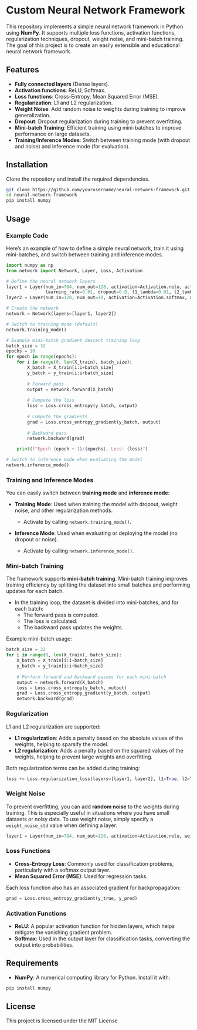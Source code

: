 # Custom Neural Network Framework

This repository implements a simple neural network framework in Python using **NumPy**. It supports multiple loss functions, activation functions, regularization techniques, dropout, weight noise, and mini-batch training. The goal of this project is to create an easily extensible and educational neural network framework.

## Features

- **Fully connected layers** (Dense layers).
- **Activation functions**: ReLU, Softmax.
- **Loss functions**: Cross-Entropy, Mean Squared Error (MSE).
- **Regularization**: L1 and L2 regularization.
- **Weight Noise**: Add random noise to weights during training to improve generalization.
- **Dropout**: Dropout regularization during training to prevent overfitting.
- **Mini-batch Training**: Efficient training using mini-batches to improve performance on large datasets.
- **Training/Inference Modes**: Switch between training mode (with dropout and noise) and inference mode (for evaluation).

## Installation

Clone the repository and install the required dependencies.

```bash
git clone https://github.com/yourusername/neural-network-framework.git
cd neural-network-framework
pip install numpy
```

## Usage

### Example Code

Here’s an example of how to define a simple neural network, train it using mini-batches, and switch between training and inference modes.

```python
import numpy as np
from network import Network, Layer, Loss, Activation

# Define the neural network layers
layer1 = Layer(num_in=784, num_out=128, activation=Activation.relu, activation_deriv=Activation.relu_derivative, 
               learning_rate=0.01, dropout=0.8, l1_lambda=0.01, l2_lambda=0.01, weight_noise_std=0.001)
layer2 = Layer(num_in=128, num_out=10, activation=Activation.softmax, activation_deriv=None)

# Create the network
network = Network(layers=[layer1, layer2])

# Switch to training mode (default)
network.training_mode()

# Example mini-batch gradient descent training loop
batch_size = 32
epochs = 10
for epoch in range(epochs):
    for i in range(0, len(X_train), batch_size):
        X_batch = X_train[i:i+batch_size]
        y_batch = y_train[i:i+batch_size]
        
        # Forward pass
        output = network.forward(X_batch)
        
        # Compute the loss
        loss = Loss.cross_entropy(y_batch, output)
        
        # Compute the gradients
        grad = Loss.cross_entropy_gradient(y_batch, output)
        
        # Backward pass
        network.backward(grad)

    print(f"Epoch {epoch + 1}/{epochs}, Loss: {loss}")

# Switch to inference mode when evaluating the model
network.inference_mode()
```

### Training and Inference Modes

You can easily switch between **training mode** and **inference mode**:

- **Training Mode**: Used when training the model with dropout, weight noise, and other regularization methods.
  - Activate by calling `network.training_mode()`.
  
- **Inference Mode**: Used when evaluating or deploying the model (no dropout or noise).
  - Activate by calling `network.inference_mode()`.

### Mini-batch Training

The framework supports **mini-batch training**. Mini-batch training improves training efficiency by splitting the dataset into small batches and performing updates for each batch.

- In the training loop, the dataset is divided into mini-batches, and for each batch:
  - The forward pass is computed.
  - The loss is calculated.
  - The backward pass updates the weights.

Example mini-batch usage:

```python
batch_size = 32
for i in range(0, len(X_train), batch_size):
    X_batch = X_train[i:i+batch_size]
    y_batch = y_train[i:i+batch_size]
    
    # Perform forward and backward passes for each mini-batch
    output = network.forward(X_batch)
    loss = Loss.cross_entropy(y_batch, output)
    grad = Loss.cross_entropy_gradient(y_batch, output)
    network.backward(grad)
```

### Regularization

L1 and L2 regularization are supported:

- **L1 regularization**: Adds a penalty based on the absolute values of the weights, helping to sparsify the model.
- **L2 regularization**: Adds a penalty based on the squared values of the weights, helping to prevent large weights and overfitting.

Both regularization terms can be added during training:

```python
loss += Loss.regularization_loss(layers=[layer1, layer2], l1=True, l2=True)
```

### Weight Noise

To prevent overfitting, you can add **random noise** to the weights during training. This is especially useful in situations where you have small datasets or noisy data. To use weight noise, simply specify a `weight_noise_std` value when defining a layer:

```python
layer1 = Layer(num_in=784, num_out=128, activation=Activation.relu, weight_noise_std=0.001)
```

### Loss Functions

- **Cross-Entropy Loss**: Commonly used for classification problems, particularly with a softmax output layer.
- **Mean Squared Error (MSE)**: Used for regression tasks.

Each loss function also has an associated gradient for backpropagation:

```python
grad = Loss.cross_entropy_gradient(y_true, y_pred)
```

### Activation Functions

- **ReLU**: A popular activation function for hidden layers, which helps mitigate the vanishing gradient problem.
- **Softmax**: Used in the output layer for classification tasks, converting the output into probabilities.

## Requirements

- **NumPy**: A numerical computing library for Python. Install it with:

```bash
pip install numpy
```

## License

This project is licensed under the MIT License 
